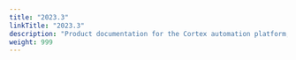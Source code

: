 ```yaml
---
title: "2023.3"
linkTitle: "2023.3"
description: "Product documentation for the Cortex automation platform, including guides, tutorials and reference documentation."
weight: 999
---
```

